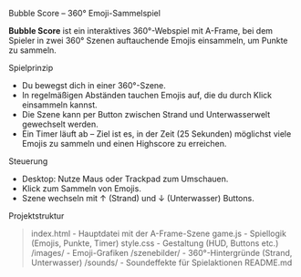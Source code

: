 Bubble Score – 360° Emoji-Sammelspiel

**Bubble Score** ist ein interaktives 360°-Webspiel mit A-Frame, bei dem Spieler in zwei 360° Szenen auftauchende Emojis einsammeln, um Punkte zu sammeln.

Spielprinzip

- Du bewegst dich in einer 360°-Szene.
- In regelmäßigen Abständen tauchen Emojis auf, die du durch Klick einsammeln kannst.
- Die Szene kann per Button zwischen Strand und Unterwasserwelt gewechselt werden.
- Ein Timer läuft ab – Ziel ist es, in der Zeit (25 Sekunden) möglichst viele Emojis zu sammeln und einen Highscore zu erreichen.

Steuerung

- Desktop: Nutze Maus oder Trackpad zum Umschauen.
- Klick zum Sammeln von Emojis.
- Szene wechseln mit ↑ (Strand) und ↓ (Unterwasser) Buttons.

Projektstruktur

> index.html - Hauptdatei mit der A-Frame-Szene
> game.js - Spiellogik (Emojis, Punkte, Timer)
> style.css - Gestaltung (HUD, Buttons etc.)
> /images/ - Emoji-Grafiken
> /szenebilder/ - 360°-Hintergründe (Strand, Unterwasser)
> /sounds/ - Soundeffekte für Spielaktionen
> README.md 
